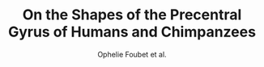 ---
cat: gaia
subcat: architecture
bestof: false
author: Ophelie Foubet et al.
title: On the Shapes of the Precentral Gyrus of Humans and Chimpanzees
year: 2023
type: misc
url: https -//hal.science/hal-04477128
---